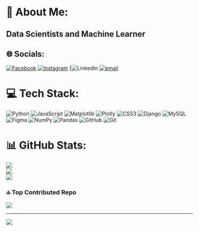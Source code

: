 # 💫 About Me:
## Data Scientists and Machine Learner<br>


## 🌐 Socials:
[![Facebook](https://img.shields.io/badge/Facebook-%231877F2.svg?logo=Facebook&logoColor=white)]([https://facebook.com/https://www.facebook.com/share/1WTdZdPokK/](https://www.facebook.com/share/1FExnr9JoY/)) [![Instagram](https://img.shields.io/badge/Instagram-%23E4405F.svg?logo=Instagram&logoColor=white)](https://instagram.com/muhammad_omar_00) [![LinkedIn](www.linkedin.com/in/muhammad-omar-515447317515447317%3Ffbclid%3DIwZXh0bgNhZW0CMTAAYnJpZBExVVJib0VoNTd2Y1VVVkRlMwEe_c6bBZMloEXgnkNIbP7U5YBrvfLMOzhERhdiAldfmyvAEbG4UW45Z6-ULJg_aem_9JoZmOTfnBkiTX-7xDNjBQ&h=AT0hXDYE0-gn37EjwQr9crIc0v68evsTk_n7objDHAt2Yq6tbpQaaik29IfyTjfqOq8pLDwm5Q_BeY27MtHe7GBSqJ3i5NQyPLYylKeDOC6ebF1VN7cVFPpx4zQ188X_dOFO) [![email](https://img.shields.io/badge/Email-D14836?logo=gmail&logoColor=white)](mailto:omar386373@gmail.com) 

# 💻 Tech Stack:
![Python](https://img.shields.io/badge/python-3670A0?style=for-the-badge&logo=python&logoColor=ffdd54) ![JavaScript](https://img.shields.io/badge/javascript-%23323330.svg?style=for-the-badge&logo=javascript&logoColor=%23F7DF1E) ![Matplotlib](https://img.shields.io/badge/Matplotlib-%23ffffff.svg?style=for-the-badge&logo=Matplotlib&logoColor=black) ![Plotly](https://img.shields.io/badge/Plotly-%233F4F75.svg?style=for-the-badge&logo=plotly&logoColor=white) ![CSS3](https://img.shields.io/badge/css3-%231572B6.svg?style=for-the-badge&logo=css3&logoColor=white) ![Django](https://img.shields.io/badge/django-%23092E20.svg?style=for-the-badge&logo=django&logoColor=white) ![MySQL](https://img.shields.io/badge/mysql-4479A1.svg?style=for-the-badge&logo=mysql&logoColor=white) ![Figma](https://img.shields.io/badge/figma-%23F24E1E.svg?style=for-the-badge&logo=figma&logoColor=white) ![NumPy](https://img.shields.io/badge/numpy-%23013243.svg?style=for-the-badge&logo=numpy&logoColor=white) ![Pandas](https://img.shields.io/badge/pandas-%23150458.svg?style=for-the-badge&logo=pandas&logoColor=white) ![GitHub](https://img.shields.io/badge/github-%23121011.svg?style=for-the-badge&logo=github&logoColor=white) ![Git](https://img.shields.io/badge/git-%23F05033.svg?style=for-the-badge&logo=git&logoColor=white)
# 📊 GitHub Stats:
![](https://github-readme-stats.vercel.app/api?username=MuhammadOmar73&theme=dark&hide_border=false&include_all_commits=false&count_private=false)<br/>
![](https://nirzak-streak-stats.vercel.app/?user=MuhammadOmar73&theme=dark&hide_border=false)<br/>
![](https://github-readme-stats.vercel.app/api/top-langs/?username=MuhammadOmar73&theme=dark&hide_border=false&include_all_commits=false&count_private=false&layout=compact)

### 🔝 Top Contributed Repo
![](https://github-contributor-stats.vercel.app/api?username=MuhammadOmar73&limit=5&theme=dark&combine_all_yearly_contributions=true)

---
[![](https://visitcount.itsvg.in/api?id=MuhammadOmar73&icon=0&color=0)](https://visitcount.itsvg.in)

<!-- Proudly created with GPRM ( https://gprm.itsvg.in ) -->
